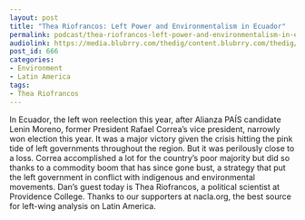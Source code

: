```yaml
---
layout: post
title: "Thea Riofrancos: Left Power and Environmentalism in Ecuador"
permalink: podcast/thea-riofrancos-left-power-and-environmentalism-in-ecuador
audiolink: https://media.blubrry.com/thedig/content.blubrry.com/thedig/The_Dig_-_EP_37_-_TheaRiofrancos.mp3
post_id: 666
categories: 
- Environment
- Latin America
tags: 
- Thea Riofrancos
---
```


In Ecuador, the left won reelection this year, after Alianza PAÍS candidate Lenin Moreno, former President Rafael Correa’s vice president, narrowly won election this year. It was a major victory given the crisis hitting the pink tide of left governments throughout the region. But it was perilously close to a loss. Correa accomplished a lot for the country’s poor majority but did so thanks to a commodity boom that has since gone bust, a strategy that put the left government in conflict with indigenous and environmental movements. Dan’s guest today is Thea Riofrancos, a political scientist at Providence College. Thanks to our supporters at nacla.org, the best source for left-wing analysis on Latin America.